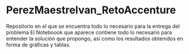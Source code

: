 # PerezMaestreIvan_RetoAccenture
Repositorio en el que se encuentra todo lo necesario para la entrega del problema
El Noteboook que aparece contiene todo lo necesario para entender la solución que propongo, así como los resultados obtenidos en forma de gráficas y tablas.
